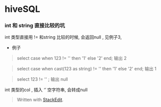 # hiveSQL 

### int 和 string 直接比较的坑
int 类型直接用 != 和string 比较的时候, 会返回null , 见例子3, 

* 例子
> select case when 123 != '' then '1' else '2' end; 
> 输出 2 

>select case when cast(123 as string) != '' then '1' else '2' end;
>输出 1

>select 123 != '' ;
>输出 null

int 类型的col , 插入 ‘’ 空字符串, 会转成null 

> Written with [StackEdit](https://stackedit.io/).
<!--stackedit_data:
eyJoaXN0b3J5IjpbLTY3MjA0ODQyOV19
-->